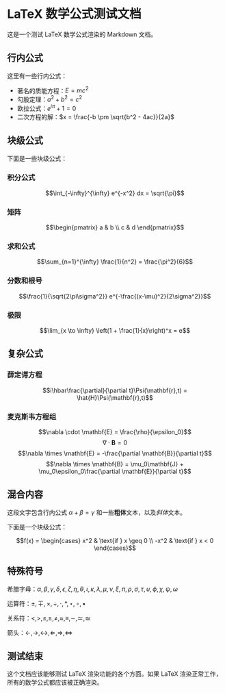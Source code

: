 # LaTeX 数学公式测试文档

这是一个测试 LaTeX 数学公式渲染的 Markdown 文档。

## 行内公式

这里有一些行内公式：
- 著名的质能方程：$E = mc^2$
- 勾股定理：$a^2 + b^2 = c^2$
- 欧拉公式：$e^{i\pi} + 1 = 0$
- 二次方程的解：$x = \frac{-b \pm \sqrt{b^2 - 4ac}}{2a}$

## 块级公式

下面是一些块级公式：

### 积分公式
$$\int_{-\infty}^{\infty} e^{-x^2} dx = \sqrt{\pi}$$

### 矩阵
$$\begin{pmatrix}
a & b \\
c & d
\end{pmatrix}$$

### 求和公式
$$\sum_{n=1}^{\infty} \frac{1}{n^2} = \frac{\pi^2}{6}$$

### 分数和根号
$$\frac{1}{\sqrt{2\pi\sigma^2}} e^{-\frac{(x-\mu)^2}{2\sigma^2}}$$

### 极限
$$\lim_{x \to \infty} \left(1 + \frac{1}{x}\right)^x = e$$

## 复杂公式

### 薛定谔方程
$$i\hbar\frac{\partial}{\partial t}\Psi(\mathbf{r},t) = \hat{H}\Psi(\mathbf{r},t)$$

### 麦克斯韦方程组
$$\nabla \cdot \mathbf{E} = \frac{\rho}{\epsilon_0}$$
$$\nabla \cdot \mathbf{B} = 0$$
$$\nabla \times \mathbf{E} = -\frac{\partial \mathbf{B}}{\partial t}$$
$$\nabla \times \mathbf{B} = \mu_0\mathbf{J} + \mu_0\epsilon_0\frac{\partial \mathbf{E}}{\partial t}$$

## 混合内容

这段文字包含行内公式 $\alpha + \beta = \gamma$ 和一些**粗体**文本，以及*斜体*文本。

下面是一个块级公式：

$$f(x) = \begin{cases}
x^2 & \text{if } x \geq 0 \\
-x^2 & \text{if } x < 0
\end{cases}$$

## 特殊符号

希腊字母：$\alpha, \beta, \gamma, \delta, \epsilon, \zeta, \eta, \theta, \iota, \kappa, \lambda, \mu, \nu, \xi, \pi, \rho, \sigma, \tau, \upsilon, \phi, \chi, \psi, \omega$

运算符：$\pm, \mp, \times, \div, \cdot, \ast, \star, \circ, \bullet$

关系符：$<, >, \leq, \geq, \neq, \approx, \equiv, \sim, \simeq, \cong$

箭头：$\leftarrow, \rightarrow, \leftrightarrow, \Leftarrow, \Rightarrow, \Leftrightarrow$

## 测试结束

这个文档应该能够测试 LaTeX 渲染功能的各个方面。如果 LaTeX 渲染正常工作，所有的数学公式都应该被正确渲染。
